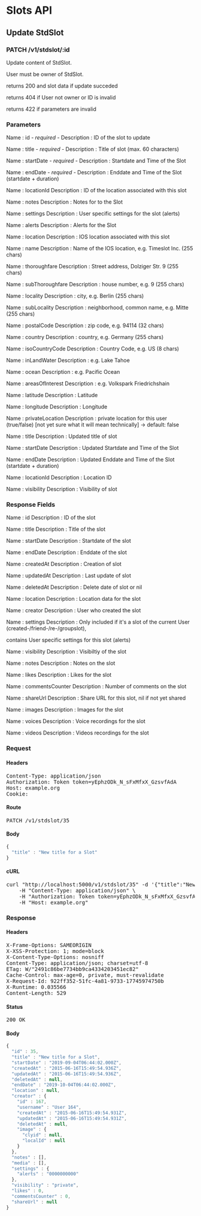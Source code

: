 # Slots API

## Update StdSlot

### PATCH /v1/stdslot/:id

Update content of StdSlot.

User must be owner of StdSlot.

returns 200 and slot data if update succeded 

returns 404 if User not owner or ID is invalid

returns 422 if parameters are invalid

### Parameters

Name : id *- required -*
Description : ID of the slot to update

Name : title *- required -*
Description : Title of slot (max. 60 characters)

Name : startDate *- required -*
Description : Startdate and Time of the Slot

Name : endDate *- required -*
Description : Enddate and Time of the Slot (startdate + duration)

Name : locationId
Description : ID of the location associated with this slot

Name : notes
Description : Notes for to the Slot

Name : settings
Description : User specific settings for the slot (alerts)

Name : alerts
Description : Alerts for the Slot

Name : location
Description : IOS location associated with this slot

Name : name
Description : Name of the IOS location, e.g. Timeslot Inc. (255 chars)

Name : thoroughfare
Description : Street address, Dolziger Str. 9 (255 chars)

Name : subThoroughfare
Description : house number, e.g. 9 (255 chars)

Name : locality
Description : city, e.g. Berlin (255 chars)

Name : subLocality
Description : neighborhood, common name, e.g. Mitte (255 chars)

Name : postalCode
Description : zip code, e.g. 94114 (32 chars)

Name : country
Description : country, e.g. Germany (255 chars)

Name : isoCountryCode
Description : Country Code, e.g. US (8 chars)

Name : inLandWater
Description : e.g. Lake Tahoe

Name : ocean
Description : e.g. Pacific Ocean

Name : areasOfInterest
Description : e.g. Volkspark Friedrichshain

Name : latitude
Description : Latitude

Name : longitude
Description : Longitude

Name : privateLocation
Description : private location for this user (true/false) [not yet sure what it will mean technically] -&gt; default: false

Name : title
Description : Updated title of slot

Name : startDate
Description : Updated Startdate and Time of the Slot

Name : endDate
Description : Updated Enddate and Time of the Slot (startdate + duration)

Name : locationId
Description : Location ID

Name : visibility
Description : Visibility of slot


### Response Fields

Name : id
Description : ID of the slot

Name : title
Description : Title of the slot

Name : startDate
Description : Startdate of the slot

Name : endDate
Description : Enddate of the slot

Name : createdAt
Description : Creation of slot

Name : updatedAt
Description : Last update of slot

Name : deletedAt
Description : Delete date of slot or nil

Name : location
Description : Location data for the slot

Name : creator
Description : User who created the slot

Name : settings
Description : Only included if it&#39;s a slot of the current User (created-/friend-/re-/groupslot),

contains User specific settings for this slot (alerts)

Name : visibility
Description : Visibiltiy of the slot

Name : notes
Description : Notes on the slot

Name : likes
Description : Likes for the slot

Name : commentsCounter
Description : Number of comments on the slot

Name : shareUrl
Description : Share URL for this slot, nil if not yet shared

Name : images
Description : Images for the slot

Name : voices
Description : Voice recordings for the slot

Name : videos
Description : Videos recordings for the slot

### Request

#### Headers

<pre>Content-Type: application/json
Authorization: Token token=yEphzODk_N_sFxMfxX_GzsvfAdA
Host: example.org
Cookie: </pre>

#### Route

<pre>PATCH /v1/stdslot/35</pre>

#### Body
```javascript
{
  "title" : "New title for a Slot"
}
```


#### cURL

<pre class="request">curl &quot;http://localhost:5000/v1/stdslot/35&quot; -d &#39;{&quot;title&quot;:&quot;New title for a Slot&quot;}&#39; -X PATCH \
	-H &quot;Content-Type: application/json&quot; \
	-H &quot;Authorization: Token token=yEphzODk_N_sFxMfxX_GzsvfAdA&quot; \
	-H &quot;Host: example.org&quot;</pre>

### Response

#### Headers

<pre>X-Frame-Options: SAMEORIGIN
X-XSS-Protection: 1; mode=block
X-Content-Type-Options: nosniff
Content-Type: application/json; charset=utf-8
ETag: W/&quot;2491c86be7734bb9ca4334203451ec82&quot;
Cache-Control: max-age=0, private, must-revalidate
X-Request-Id: 922ff352-51fc-4a81-9733-17745974750b
X-Runtime: 0.035566
Content-Length: 529</pre>

#### Status

<pre>200 OK</pre>

#### Body

```javascript
{
  "id" : 35,
  "title" : "New title for a Slot",
  "startDate" : "2019-09-04T06:44:02.000Z",
  "createdAt" : "2015-06-16T15:49:54.936Z",
  "updatedAt" : "2015-06-16T15:49:54.936Z",
  "deletedAt" : null,
  "endDate" : "2019-10-04T06:44:02.000Z",
  "location" : null,
  "creator" : {
    "id" : 167,
    "username" : "User 164",
    "createdAt" : "2015-06-16T15:49:54.931Z",
    "updatedAt" : "2015-06-16T15:49:54.931Z",
    "deletedAt" : null,
    "image" : {
      "clyid" : null,
      "localId" : null
    }
  },
  "notes" : [],
  "media" : [],
  "settings" : {
    "alerts" : "0000000000"
  },
  "visibility" : "private",
  "likes" : 0,
  "commentsCounter" : 0,
  "shareUrl" : null
}
```
